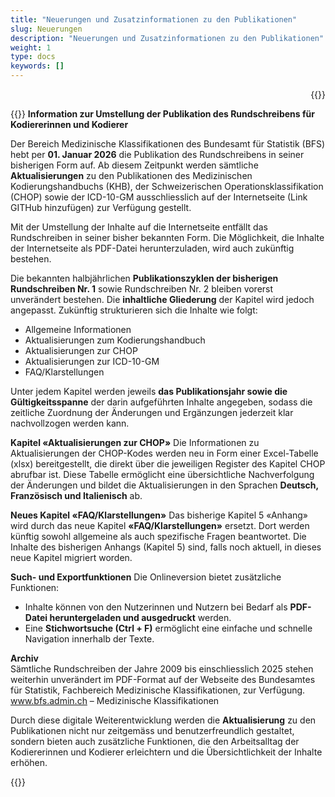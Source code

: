 ```yaml
---
title: "Neuerungen und Zusatzinformationen zu den Publikationen"
slug: Neuerungen
description: "Neuerungen und Zusatzinformationen zu den Publikationen"
weight: 1
type: docs
keywords: []
---
```



<p style="text-align: right;">{{<printButton>}}


{{<markdown>}}
**Information zur Umstellung der Publikation des Rundschreibens für Kodiererinnen und Kodierer**
  
Der Bereich Medizinische Klassifikationen des Bundesamt für Statistik (BFS) hebt per **01. Januar 2026** die Publikation des Rundschreibens in seiner bisherigen Form auf. Ab diesem Zeitpunkt werden sämtliche **Aktualisierungen** zu den Publikationen des Medizinischen Kodierungshandbuchs (KHB), der Schweizerischen Operationsklassifikation (CHOP) sowie der ICD-10-GM ausschliesslich auf der Internetseite (Link GITHub hinzufügen) zur Verfügung gestellt.
  
Mit der Umstellung der Inhalte auf die Internetseite entfällt das Rundschreiben in seiner bisher bekannten Form. Die Möglichkeit, die Inhalte der Internetseite als PDF-Datei herunterzuladen, wird auch zukünftig bestehen. 
  
Die bekannten halbjährlichen **Publikationszyklen der bisherigen Rundschreiben Nr. 1** sowie Rundschreiben Nr. 2 bleiben vorerst unverändert bestehen. Die **inhaltliche Gliederung** der Kapitel wird jedoch angepasst. Zukünftig strukturieren sich die Inhalte wie folgt:


<ul>  
  <li>
  Allgemeine Informationen
  </li>
  <li>
  Aktualisierungen zum Kodierungshandbuch
  </li>
  <li>
  Aktualisierungen zur CHOP
  </li>
  <li>
  Aktualisierungen zur ICD-10-GM
  </li>
  <li>
  FAQ/Klarstellungen
  </li>
</ul>
  
  
Unter jedem Kapitel werden jeweils **das Publikationsjahr sowie die Gültigkeitsspanne** der darin aufgeführten Inhalte angegeben, sodass die zeitliche Zuordnung der Änderungen und Ergänzungen jederzeit klar nachvollzogen werden kann.
  
**Kapitel «Aktualisierungen zur CHOP»**
Die Informationen zu Aktualisierungen der CHOP-Kodes werden neu in Form einer Excel-Tabelle (xlsx) bereitgestellt, die direkt über die jeweiligen Register des Kapitel CHOP abrufbar ist. Diese Tabelle ermöglicht eine übersichtliche Nachverfolgung der Änderungen und bildet die Aktualisierungen in den Sprachen **Deutsch, Französisch und Italienisch** ab.
  
**Neues Kapitel «FAQ/Klarstellungen»**
Das bisherige Kapitel 5 «Anhang» wird durch das neue Kapitel **«FAQ/Klarstellungen»** ersetzt. Dort werden künftig sowohl allgemeine als auch spezifische Fragen beantwortet. Die Inhalte des bisherigen Anhangs (Kapitel 5) sind, falls noch aktuell, in dieses neue Kapitel migriert worden.
  
**Such- und Exportfunktionen**
Die Onlineversion bietet zusätzliche Funktionen:
<ul>  
  <li>
  Inhalte können von den Nutzerinnen und Nutzern bei Bedarf als <strong>PDF-Datei heruntergeladen und ausgedruckt</strong> werden.
  </li>
  <li>
  Eine <strong>Stichwortsuche (Ctrl + F)</strong> ermöglicht eine einfache und schnelle Navigation innerhalb der Texte.
  </li>
</ul>  

**Archiv**<br>
Sämtliche Rundschreiben der Jahre 2009 bis einschliesslich 2025 stehen weiterhin unverändert im PDF-Format auf der Webseite des Bundesamtes für Statistik, Fachbereich Medizinische Klassifikationen, zur Verfügung.  
<a href="https://www.bfs.admin.ch/bfs/de/home/statistiken/gesundheit/nomenklaturen/medkk/instrumente-medizinische-kodierung.html">
www.bfs.admin.ch – Medizinische Klassifikationen</a>
  
Durch diese digitale Weiterentwicklung werden die **Aktualisierung** zu den Publikationen nicht nur zeitgemäss und benutzerfreundlich gestaltet, sondern bieten auch zusätzliche Funktionen, die den Arbeitsalltag der Kodiererinnen und Kodierer erleichtern und die Übersichtlichkeit der Inhalte erhöhen.


{{</markdown>}}
